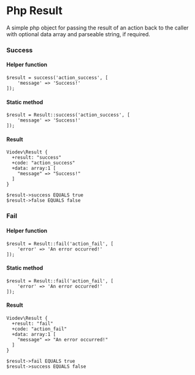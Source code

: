 # Php Result
A simple php object for passing the result of an action back to the caller with optional data array and parseable string, if required.

### Success

#### Helper function
```
$result = success('action_success', [
    'message' => 'Success!'
]);
```
#### Static method
```
$result = Result::success('action_success', [
    'message' => 'Success!'
]);
```

#### Result
```
Viodev\Result {
  +result: "success"
  +code: "action_success"
  +data: array:1 [
    "message" => "Success!"
  ]
}

$result->success EQUALS true
$result->false EQUALS false
```

### Fail

#### Helper function
```
$result = Result::fail('action_fail', [
    'error' => 'An error occurred!'
]);
```
#### Static method
```
$result = Result::fail('action_fail', [
    'error' => 'An error occurred!'
]);
```

#### Result
```
Viodev\Result {
  +result: "fail"
  +code: "action_fail"
  +data: array:1 [
    "message" => "An error occurred!"
  ]
}

$result->fail EQUALS true
$result->success EQUALS false
```